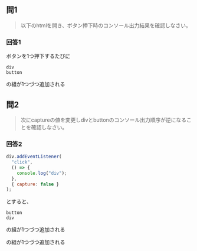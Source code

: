## 問1

> 以下のhtmlを開き、ボタン押下時のコンソール出力結果を確認しなさい。

### 回答1

ボタンを1つ押下するたびに

```text
div
button
```

の組が1つづつ追加される

## 問2

> 次にcaptureの値を変更しdivとbuttonのコンソール出力順序が逆になることを確認しなさい。

### 回答2

```js
div.addEventListener(
  "click",
  () => {
    console.log("div");
  },
  { capture: false }
);
```

とすると、

```text
button
div
```

の組が1つづつ追加される

の組が1つづつ追加される
